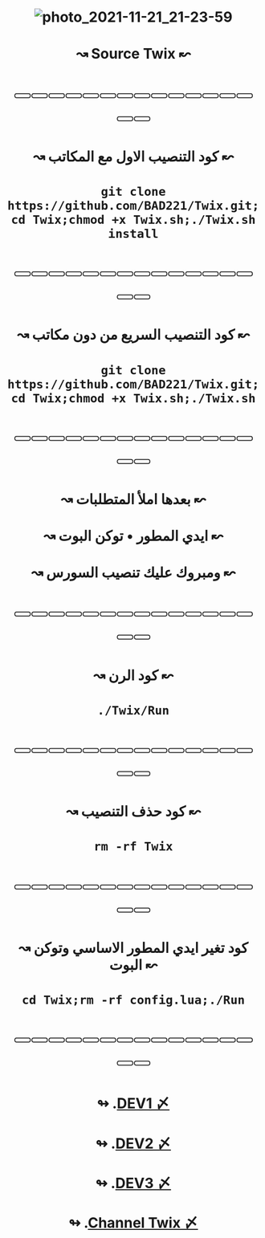 # <p align="center" >![photo_2021-11-21_21-23-59](https://user-images.githubusercontent.com/51862485/142774307-86abce48-63a9-4245-b74f-70aeabad6379.jpg)
# <p align="center" > ↝ Source Twix ↜
# <p align="center" > 𓏳𓏳𓏳𓏳𓏳𓏳𓏳𓏳𓏳𓏳𓏳𓏳𓏳𓏳𓏳𓏳
# <p align="center" > ↝ كود التنصيب الاول مع المكاتب ↜
# <p align="center" > `git clone https://github.com/BAD221/Twix.git;cd Twix;chmod +x Twix.sh;./Twix.sh install`
# <p align="center" > 𓏳𓏳𓏳𓏳𓏳𓏳𓏳𓏳𓏳𓏳𓏳𓏳𓏳𓏳𓏳𓏳
# <p align="center" > ↝ كود التنصيب السريع من دون مكاتب ↜
# <p align="center" > `git clone https://github.com/BAD221/Twix.git;cd Twix;chmod +x Twix.sh;./Twix.sh`
# <p align="center" > 𓏳𓏳𓏳𓏳𓏳𓏳𓏳𓏳𓏳𓏳𓏳𓏳𓏳𓏳𓏳𓏳
# <p align="center" > ↝ بعدها املأ المتطلبات ↜
# <p align="center" > ↝ ايدي المطور • توكن البوت ↜
# <p align="center" > ↝ ومبروك عليك تنصيب السورس ↜
# <p align="center" > 𓏳𓏳𓏳𓏳𓏳𓏳𓏳𓏳𓏳𓏳𓏳𓏳𓏳𓏳𓏳𓏳
# <p align="center" > ↝ كود الرن ↜
# <p align="center" > `./Twix/Run`
# <p align="center" > 𓏳𓏳𓏳𓏳𓏳𓏳𓏳𓏳𓏳𓏳𓏳𓏳𓏳𓏳𓏳𓏳
# <p align="center" > ↝ كود حذف التنصيب ↜
# <p align="center" > `rm -rf Twix`
# <p align="center" > 𓏳𓏳𓏳𓏳𓏳𓏳𓏳𓏳𓏳𓏳𓏳𓏳𓏳𓏳𓏳𓏳
# <p align="center" > ↝ كود تغير ايدي المطور الاساسي وتوكن البوت ↜
# <p align="center" > `cd Twix;rm -rf config.lua;./Run`
# <p align="center" > 𓏳𓏳𓏳𓏳𓏳𓏳𓏳𓏳𓏳𓏳𓏳𓏳𓏳𓏳𓏳𓏳
# <p align="center" > ↬ .[DEV1 〆](https://t.me/hII3d)
# <p align="center" > ↬ .[DEV2 〆](https://t.me/i8_88)
# <p align="center" > ↬ .[DEV3 〆](https://t.me/Ssssns)
# <p align="center" > ↬ .[Channel Twix 〆](https://t.me/x_xxax)
